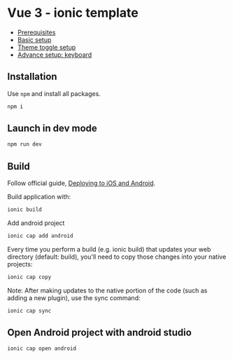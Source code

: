 # Vue 3 - ionic template

- [Prerequisites](./docs/prerequisites.md)
- [Basic setup](./docs/project-setup.md)
- [Theme toggle setup](./docs/theme-toggle-setup.md)
- [Advance setup: keyboard](./docs/keyboard-setup.md)

## Installation
Use `npm` and install all packages.

```sh
npm i
```

## Launch in dev mode

```sh
npm run dev
```

## Build

Follow official guide, [Deploying to iOS and Android](https://ionicframework.com/docs/vue/your-first-app/deploying-mobile).

Build application with: 

```sh
ionic build
```

Add android project 

```sh
ionic cap add android
```

Every time you perform a build (e.g. ionic build) that updates your web directory (default: build), you'll need to copy those changes into your native projects:

```sh
ionic cap copy
```

Note: After making updates to the native portion of the code (such as adding a new plugin), use the sync command:


```sh
ionic cap sync
```


## Open Android project with android studio

```sh
ionic cap open android
```



